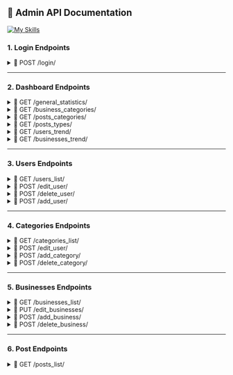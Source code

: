 ## 📖 Admin API Documentation 

[![My Skills](https://skillicons.dev/icons?i=python,fastapi,docker)](https://skillicons.dev) 

### 1. Login Endpoints 
<details>
<summary> 📌 POST /login/ </summary>

### Login Endpoint 
* User login page 

> Request body: 
```json
{
  "login": "fjuraev",
  "password": "Ewing0605"
}
```

> Response (200): 
```json
{
 "user_id": 233
 "user_name": "Firuz Juraev"
}
```
</details>
 
--- 

### 2. Dashboard Endpoints 
<details>
<summary> 📌 GET /general_statistics/ </summary>

### General Statistics Endpoint 

> Response (200): 
```json
{
 "n_active_users": 1230, 
 "n_active_businesses": 89, 
 "n_new_businesses": 3, 
 "n_posts": 125,
 "n_post_comments": 200,
 "n_business_comments": 56  
}
```
</details>


<details>
<summary> 📌 GET /business_categories/ </summary>

### Business Categories Endpoint 

> Response (200): 
```json
{
   "Visa & Law": 25,
   "Money Transfer": 12, 
}
```
</details>



<details>
<summary> 📌 GET /posts_categories/ </summary>

### Posts Categories Endpoint 

> Response (200): 
```json
{
   "Visa & Law": 63,
   "Money Transfer": 25, 
}
```
</details>



<details>
<summary> 📌 GET /posts_types/ </summary>

### Posts Types Endpoint 

> Response (200): 
```json
{
   "News": 100,
   "Articles": 25, 
}
```
</details>



<details>
<summary> 📌 GET /users_trend/ </summary>

### Users Trend Endpoint 

> Response (200): 
```json
{
   "August": 23,
   "July": 26,
   "June": 30,
   "May": 36,
   "April": 21,
   "March": 25, 
}
```
</details>



<details>
<summary> 📌 GET /businesses_trend/ </summary>

### Businesses Trend Endpoint 

> Response (200): 
```json
{
   "August": 23,
   "July": 26,
   "June": 30,
   "May": 36,
   "April": 21,
   "March": 25, 
}
```
</details>


--- 
### 3. Users Endpoints  

<details>
<summary> 📌 GET /users_list/ </summary>

### Users List Endpoint 

> Response (200): 
```json
{
   "1": {
          "user_id": 1,
          "user_name": Firuz Juraev,
          "user_status": True,
          "n_comments": 12  
        }, 
   "3": {
          "user_id": 3,
          "user_name": Umid  Juraev,
          "user_status": True,
          "n_comments": 12    
        } 
}
```
</details>


<details>
<summary> 📌 POST /edit_user/ </summary>

### Edit User Endpoint 

> Request body: 
```json
{
  "user_id": 23,
  "status": False,
  "block": True,
  "role": 1   
}
```


> Response (200): 
```json
{
   "message": Successfully edited! 
}
```
</details>



<details>
<summary> 📌 POST /delete_user/ </summary>

### Delete User Endpoint 

> Request body: 
```json
{
  "user_id": 23
}
```


> Response (200): 
```json
{
   "message": Successfully deleted! 
}
```
</details>



<details>
<summary> 📌 POST /add_user/ </summary>

### Delete User Endpoint 

> Request body: 
```json
{
  "user_name": "Firuz Juraev",
  "user_email": "example@gmail.com",
  "user_role": 3, 
  "user_phone": "+821042989697",
  "user_location": "Uzbekistan",
  "user_login": "fjuraev",
  "user_password": "Ewing@0001"
}
```


> Response (200): 
```json
{
   "message": Successfully added! 
}
```
</details>


--- 
### 4. Categories Endpoints  

<details>
<summary> 📌 GET /categories_list/ </summary>

### Categories List Endpoint 

> Response (200): 
```json
{
   "1": {
          "category_id": 1,
          "category_name_en": "Visa & Law" 
          "category_name_uz": "Viza & Qonun"
          "n_comments": 12  
        }
}
```
</details>



<details>
<summary> 📌 POST /edit_user/ </summary>

### Edit User Endpoint 

> Request body: 
```json
{
  "category_id": 1,
  "category_name_en": "Visas & Laws",
  "category_name_uz": "Vizalar & Qonunlar"
  "status": False   
}
```


> Response (200): 
```json
{
   "message": Successfully edited! 
}
```
</details> 



<details>
<summary> 📌 POST /add_category/ </summary>

### Edit User Endpoint 

> Request body: 
```json
{
  "category_name_en": "Visas & Laws",
  "category_name_uz": "Vizalar & Qonunlar", 
  "description_en": "blabla", 
  "description_uz": "blabla"   
}
```


> Response (200): 
```json
{
   "message": Successfully added! 
}
```
</details> 

<details>
<summary> 📌 POST /delete_category/ </summary>

### Delete Category Endpoint 

> Request body: 
```json
{
  "Category_id": 23
}
```


> Response (200): 
```json
{
   "message": Successfully deleted! 
}
```
</details>


--- 
### 5. Businesses Endpoints  

<details>
<summary> 📌 GET /businesses_list/ </summary>

### Businesses List Endpoint 

> Response (200): 
```json
{
   "1": {
          "business_id": 1,
          "category_name_en": "Visa & Law" 
          "category_name_uz": "Viza & Qonun"
          "n_comments": 12  
        }
}
```
</details>
<details>
<summary> 📌 PUT /edit_businesses/ </summary>
### Edit Business Endpoint 

> Request body: 
```json
{
  "category_id": 1,
  "category_name_en": "Visas & Laws",
  "category_name_uz": "Vizalar & Qonunlar"
  "status": False   
}
```


> Response (200): 
```json
{
   "message": Successfully edited! 
}
```
</details> 



<details>
<summary> 📌 POST /add_business/ </summary>

### Edit Business Endpoint 

> Request body: 
```json
{
  "category_name_en": "Visas & Laws",
  "category_name_uz": "Vizalar & Qonunlar", 
  "description_en": "blabla", 
  "description_uz": "blabla"   
}
```


> Response (200): 
```json
{
   "message": Successfully added! 
}
```
</details> 

<details>
<summary> 📌 POST /delete_business/ </summary>

### Delete Business Endpoint 

> Request body: 
```json
{
  "Category_id": 23
}
```


> Response (200): 
```json
{
   "message": Successfully deleted! 
}
```
</details>


--- 
### 6. Post Endpoints  

<details>
<summary> 📌 GET /posts_list/ </summary>

### Posts List Endpoint 

> Response (200): 
```json
{
   "1": {
          "post_id": 1,
          "post_name_en": "Visa & Law" 
          "post_name_uz": "Viza & Qonun"
          "n_comments": 12  
        }
}
```
</details>
 
